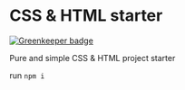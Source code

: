 # CSS &amp; HTML starter

[![Greenkeeper badge](https://badges.greenkeeper.io/marianzburlea/css-html-starter.svg)](https://greenkeeper.io/)

Pure and simple CSS &amp; HTML project starter

run `npm i`
